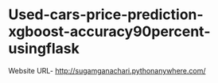 # Used-cars-price-prediction-xgboost-accuracy90percent-usingflask

Website URL- http://sugamganachari.pythonanywhere.com/
